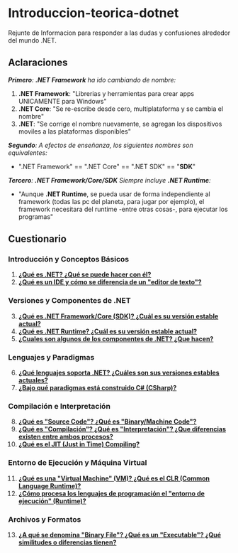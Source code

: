 # Introduccion-teorica-dotnet

Rejunte de Informacion para responder a las dudas y confusiones alrededor del mundo .NET.

## Aclaraciones

_**Primero**: **.NET Framework** ha ido cambiando de nombre:_

1) **.NET Framework**: "Librerias y herramientas para crear apps UNICAMENTE para Windows"
2) **.NET Core**: "Se re-escribe desde cero, multiplataforma y se cambia el nombre"
3) **.NET**: "Se corrige el nombre nuevamente, se agregan los dispositivos moviles a las plataformas disponibles"

_**Segundo**: A efectos de enseñanza, los siguientes nombres son equivalentes:_

- ".NET Framework" ==  ".NET Core" == ".NET SDK" == "**SDK**"

_**Tercero**: **.NET Framework/Core/SDK** Siempre incluye **.NET Runtime**:_

- "Aunque **.NET Runtime**, se pueda usar de forma independiente al framework (todas las pc del planeta, para jugar por ejemplo), el framework necesitara del runtime -entre otras cosas-, para ejecutar los programas"

## Cuestionario

### Introducción y Conceptos Básicos

1. [**¿Qué es .NET? ¿Qué se puede hacer con él?**](https://github.com/estebanmatias92/introduccion-teorica-dotnet/blob/main/answers/question_1.md)
2. [**¿Qué es un IDE y cómo se diferencia de un "editor de texto"?**](https://github.com/estebanmatias92/introduccion-teorica-dotnet/blob/main/answers/question_2.md)

### Versiones y Componentes de .NET

3. [**¿Qué es .NET Framework/Core (SDK)? ¿Cuál es su versión estable actual?**](https://github.com/estebanmatias92/introduccion-teorica-dotnet/blob/main/answers/question_3.md)
4. [**¿Qué es .NET Runtime? ¿Cuál es su versión estable actual?**](https://github.com/estebanmatias92/introduccion-teorica-dotnet/blob/main/answers/question_4.md)
5. [**¿Cuales son algunos de los componentes de .NET? ¿Que hacen?**](https://github.com/estebanmatias92/introduccion-teorica-dotnet/blob/main/answers/question_5.md)

### Lenguajes y Paradigmas

6. [**¿Qué lenguajes soporta .NET? ¿Cuáles son sus versiones estables actuales?**](https://github.com/estebanmatias92/introduccion-teorica-dotnet/blob/main/answers/question_6.md)
7. [**¿Bajo qué paradigmas está construido C# (CSharp)?**](https://github.com/estebanmatias92/introduccion-teorica-dotnet/blob/main/answers/question_7.md)

### Compilación e Interpretación

8. [**¿Qué es "Source Code"? ¿Qué es "Binary/Machine Code"?**](https://github.com/estebanmatias92/introduccion-teorica-dotnet/blob/main/answers/question_8.md)
9. [**¿Qué es "Compilación"? ¿Qué es "Interpretación"? ¿Que diferencias existen entre ambos procesos?**](https://github.com/estebanmatias92/introduccion-teorica-dotnet/blob/main/answers/question_9.md)
10. [**¿Qué es el JIT (Just in Time) Compiling?**](https://github.com/estebanmatias92/introduccion-teorica-dotnet/blob/main/answers/question_10.md)

### Entorno de Ejecución y Máquina Virtual

11. [**¿Qué es una "Virtual Machine" (VM)? ¿Qué es el CLR (Common Language Runtime)?**](https://github.com/estebanmatias92/introduccion-teorica-dotnet/blob/main/answers/question_11.md)
12. [**¿Cómo procesa los lenguajes de programación el "entorno de ejecución" (Runtime)?**](https://github.com/estebanmatias92/introduccion-teorica-dotnet/blob/main/answers/question_12.md)

### Archivos y Formatos

13. [**¿A qué se denomina "Binary File"? ¿Qué es un "Executable"? ¿Qué similitudes o diferencias tienen?**](https://github.com/estebanmatias92/introduccion-teorica-dotnet/blob/main/answers/question_13.md)
